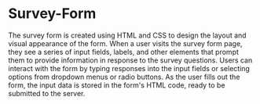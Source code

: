 # Survey-Form
The survey form is created using HTML and CSS to design the layout and visual appearance of the form.
When a user visits the survey form page, they see a series of input fields, labels, and other elements that prompt them to provide information in response to the survey questions.
Users can interact with the form by typing responses into the input fields or selecting options from dropdown menus or radio buttons.
As the user fills out the form, the input data is stored in the form's HTML code, ready to be submitted to the server.

